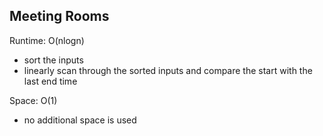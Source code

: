 ## Meeting Rooms

Runtime: O(nlogn)
- sort the inputs
- linearly scan through the sorted inputs and compare the start with the last end time

Space: O(1)
- no additional space is used